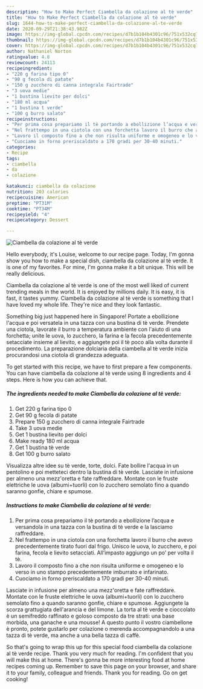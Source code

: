```yaml
---
description: "How to Make Perfect Ciambella da colazione al tè verde"
title: "How to Make Perfect Ciambella da colazione al tè verde"
slug: 1644-how-to-make-perfect-ciambella-da-colazione-al-te-verde
date: 2020-09-29T21:38:43.982Z
image: https://img-global.cpcdn.com/recipes/d7b1b104b4301c96/751x532cq70/ciambella-da-colazione-al-te-verde-recipe-main-photo.jpg
thumbnail: https://img-global.cpcdn.com/recipes/d7b1b104b4301c96/751x532cq70/ciambella-da-colazione-al-te-verde-recipe-main-photo.jpg
cover: https://img-global.cpcdn.com/recipes/d7b1b104b4301c96/751x532cq70/ciambella-da-colazione-al-te-verde-recipe-main-photo.jpg
author: Nathaniel Norton
ratingvalue: 4.8
reviewcount: 24113
recipeingredient:
- "220 g farina tipo 0"
- "90 g fecola di patate"
- "150 g zucchero di canna integrale Fairtrade"
- "3 uova medie"
- "1 bustina lievito per dolci"
- "180 ml acqua"
- "1 bustina t verde"
- "100 g burro salato"
recipeinstructions:
- "Per prima cosa prepariamo il tè portando a ebollizione l’acqua e versandola in una tazza con la bustina di tè verde e la lasciamo raffreddare."
- "Nel frattempo in una ciotola con una forchetta lavoro il burro che avevo precedentemente tirato fuori dal frigo. Unisco le uova, lo zucchero, e poi farina, fecola e lievito setacciati. All’impasto aggiungo un po’ per volta il tè."
- "Lavoro il composto fino a che non risulta uniforme e omogeneo e lo verso in uno stampo precedentemente imburrato e infarinato."
- "Cuociamo in forno preriscaldato a 170 gradi per 30-40 minuti."
categories:
- Recipe
tags:
- ciambella
- da
- colazione

katakunci: ciambella da colazione 
nutrition: 203 calories
recipecuisine: American
preptime: "PT31M"
cooktime: "PT34M"
recipeyield: "4"
recipecategory: Dessert

---
```



![Ciambella da colazione al tè verde](https://img-global.cpcdn.com/recipes/d7b1b104b4301c96/751x532cq70/ciambella-da-colazione-al-te-verde-recipe-main-photo.jpg)

Hello everybody, it's Louise, welcome to our recipe page. Today, I'm gonna show you how to make a special dish, ciambella da colazione al tè verde. It is one of my favorites. For mine, I'm gonna make it a bit unique. This will be really delicious.

Ciambella da colazione al tè verde is one of the most well liked of current trending meals in the world. It is enjoyed by millions daily. It is easy, it is fast, it tastes yummy. Ciambella da colazione al tè verde is something that I have loved my whole life. They're nice and they look fantastic.

Something big just happened here in Singapore! Portate a ebollizione l&#39;acqua e poi versatela in una tazza con una bustina di tè verde. Prendete una ciotola, lavorate il burro a temperatura ambiente con l&#39;aiuto di una forchetta; unite le uova, lo zucchero, la farina e la fecola precedentemente setacciate insieme al lievito, e aggiungete poi il tè poco alla volta durante il procedimento. La preparazione dolciaria della ciambella al tè verde inizia procurandosi una ciotola di grandezza adeguata.


To get started with this recipe, we have to first prepare a few components. You can have ciambella da colazione al tè verde using 8 ingredients and 4 steps. Here is how you can achieve that.

<!--inarticleads1-->

##### The ingredients needed to make Ciambella da colazione al tè verde:

1. Get 220 g farina tipo 0
1. Get 90 g fecola di patate
1. Prepare 150 g zucchero di canna integrale Fairtrade
1. Take 3 uova medie
1. Get 1 bustina lievito per dolci
1. Make ready 180 ml acqua
1. Get 1 bustina tè verde
1. Get 100 g burro salato


Visualizza altre idee su tè verde, torte, dolci. Fate bollire l&#39;acqua in un pentolino e poi metteteci dentro la bustina di tè verde. Lasciate in infusione per almeno una mezz&#39;oretta e fate raffreddare. Montate con le fruste elettriche le uova (albumi+tuorli) con lo zucchero semolato fino a quando saranno gonfie, chiare e spumose. 

<!--inarticleads2-->

##### Instructions to make Ciambella da colazione al tè verde:

1. Per prima cosa prepariamo il tè portando a ebollizione l’acqua e versandola in una tazza con la bustina di tè verde e la lasciamo raffreddare.
1. Nel frattempo in una ciotola con una forchetta lavoro il burro che avevo precedentemente tirato fuori dal frigo. Unisco le uova, lo zucchero, e poi farina, fecola e lievito setacciati. All’impasto aggiungo un po’ per volta il tè.
1. Lavoro il composto fino a che non risulta uniforme e omogeneo e lo verso in uno stampo precedentemente imburrato e infarinato.
1. Cuociamo in forno preriscaldato a 170 gradi per 30-40 minuti.


Lasciate in infusione per almeno una mezz&#39;oretta e fate raffreddare. Montate con le fruste elettriche le uova (albumi+tuorli) con lo zucchero semolato fino a quando saranno gonfie, chiare e spumose. Aggiungete la scorza grattugiata dell&#39;arancia e del limone. La torta al tè verde e cioccolato è un semifreddo raffinato e goloso composto da tre strati: una base morbida, una ganache e una mousse! A questo punto il vostro ciambellone è pronto, potete gustarlo per colazione o merenda accompagnandolo a una tazza di tè verde, ma anche a una bella tazza di caffè. 

So that's going to wrap this up for this special food ciambella da colazione al tè verde recipe. Thank you very much for reading. I'm confident that you will make this at home. There's gonna be more interesting food at home recipes coming up. Remember to save this page on your browser, and share it to your family, colleague and friends. Thank you for reading. Go on get cooking!
